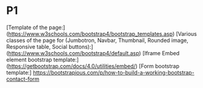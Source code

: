 # P1
[Template of the page:] (https://www.w3schools.com/bootstrap4/bootstrap_templates.asp)
[Various classes of the page for (Jumbotron, Navbar, Thumbnail, Rounded image, Responsive table, Social buttons):] (https://www.w3schools.com/bootstrap4/default.asp)
[Iframe Embed element bootstrap template:] (https://getbootstrap.com/docs/4.0/utilities/embed/)
[Form bootstrap template:] https://bootstrapious.com/p/how-to-build-a-working-bootstrap-contact-form
